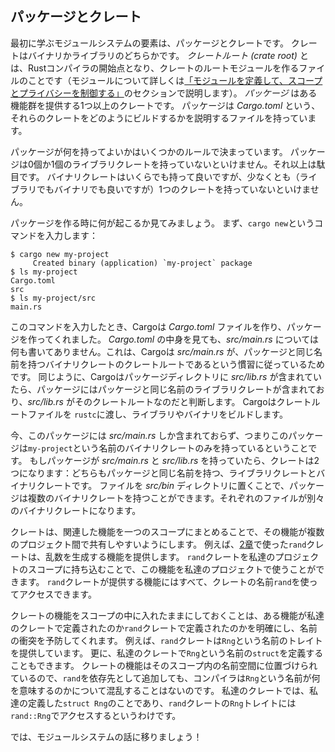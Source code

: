 <!--
## Packages and Crates
-->
## パッケージとクレート

<!--
The first parts of the module system we’ll cover are packages and crates. A
crate is a binary or library. The *crate root* is a source file that the Rust
compiler starts from and makes up the root module of your crate (we’ll explain
modules in depth in the [“Defining Modules to Control Scope and
Privacy”][modules] section). A *package* is one or more crates
that provide a set of functionality. A package contains a *Cargo.toml* file
that describes how to build those crates.
-->
最初に学ぶモジュールシステムの要素は、パッケージとクレートです。
クレートはバイナリかライブラリのどちらかです。
*クレートルート (crate root)* とは、Rustコンパイラの開始点となり、クレートのルートモジュールを作るファイルのことです（モジュールについて詳しくは[「モジュールを定義して、スコープとプライバシーを制御する」][modules]<!-- ignore -->のセクションで説明します）。
*パッケージ* はある機能群を提供する1つ以上のクレートです。
パッケージは *Cargo.toml* という、それらのクレートをどのようにビルドするかを説明するファイルを持っています。

<!--
Several rules determine what a package can contain. A package *must* contain
zero or one library crates, and no more. It can contain as many binary crates
as you’d like, but it must contain at least one crate (either library or
binary).
-->
パッケージが何を持ってよいかはいくつかのルールで決まっています。
パッケージは0個か1個のライブラリクレートを持っていないといけません。それ以上は駄目です。
バイナリクレートはいくらでも持って良いですが、少なくとも（ライブラリでもバイナリでも良いですが）1つのクレートを持っていないといけません。

<!--
Let’s walk through what happens when we create a package. First, we enter the
command `cargo new`:
-->
パッケージを作る時に何が起こるか見てみましょう。
まず、`cargo new`というコマンドを入力します：

```console
$ cargo new my-project
     Created binary (application) `my-project` package
$ ls my-project
Cargo.toml
src
$ ls my-project/src
main.rs
```

<!--
When we entered the command, Cargo created a *Cargo.toml* file, giving us a
package. Looking at the contents of *Cargo.toml*, there’s no mention of
*src/main.rs* because Cargo follows a convention that *src/main.rs* is the
crate root of a binary crate with the same name as the package. Likewise, Cargo
knows that if the package directory contains *src/lib.rs*, the package contains
a library crate with the same name as the package, and *src/lib.rs* is its
crate root. Cargo passes the crate root files to `rustc` to build the library
or binary.
-->
このコマンドを入力したとき、Cargoは *Cargo.toml* ファイルを作り、パッケージを作ってくれました。
*Cargo.toml* の中身を見ても、*src/main.rs* については何も書いてありません。これは、Cargoは *src/main.rs* が、パッケージと同じ名前を持つバイナリクレートのクレートルートであるという慣習に従っているためです。
同じように、Cargoはパッケージディレクトリに *src/lib.rs* が含まれていたら、パッケージにはパッケージと同じ名前のライブラリクレートが含まれており、*src/lib.rs* がそのクレートルートなのだと判断します。
Cargoはクレートルートファイルを `rustc`に渡し、ライブラリやバイナリをビルドします。

<!--
Here, we have a package that only contains *src/main.rs*, meaning it only
contains a binary crate named `my-project`. If a package contains *src/main.rs*
and *src/lib.rs*, it has two crates: a library and a binary, both with the same
name as the package. A package can have multiple binary crates by placing files
in the *src/bin* directory: each file will be a separate binary crate.
-->
今、このパッケージには *src/main.rs* しか含まれておらず、つまりこのパッケージは`my-project`という名前のバイナリクレートのみを持っているということです。
もしパッケージが *src/main.rs* と *src/lib.rs* を持っていたら、クレートは2つになります：どちらもパッケージと同じ名前を持つ、ライブラリクレートとバイナリクレートです。
ファイルを *src/bin* ディレクトリに置くことで、パッケージは複数のバイナリクレートを持つことができます。それぞれのファイルが別々のバイナリクレートになります。


<!--
A crate will group related functionality together in a scope so the
functionality is easy to share between multiple projects. For example, the
`rand` crate we used in [Chapter 2][rand] provides functionality
that generates random numbers. We can use that functionality in our own
projects by bringing the `rand` crate into our project’s scope. All the
functionality provided by the `rand` crate is accessible through the crate’s
name, `rand`.
-->
クレートは、関連した機能を一つのスコープにまとめることで、その機能が複数のプロジェクト間で共有しやすいようにします。
例えば、[2章][rand]で使った`rand`クレートは、乱数を生成する機能を提供します。
`rand`クレートを私達のプロジェクトのスコープに持ち込むことで、この機能を私達のプロジェクトで使うことができます。
`rand`クレートが提供する機能にはすべて、クレートの名前`rand`を使ってアクセスできます。

<!--
Keeping a crate’s functionality in its own scope clarifies whether particular
functionality is defined in our crate or the `rand` crate and prevents
potential conflicts. For example, the `rand` crate provides a trait named
`Rng`. We can also define a `struct` named `Rng` in our own crate. Because a
crate’s functionality is namespaced in its own scope, when we add `rand` as a
dependency, the compiler isn’t confused about what the name `Rng` refers to. In
our crate, it refers to the `struct Rng` that we defined. We would access the
`Rng` trait from the `rand` crate as `rand::Rng`.
-->
クレートの機能をスコープの中に入れたままにしておくことは、ある機能が私達のクレートで定義されたのか`rand`クレートで定義されたのかを明確にし、名前の衝突を予防してくれます。
例えば、`rand`クレートは`Rng`という名前のトレイトを提供しています。
更に、私達のクレートで`Rng`という名前の`struct`を定義することもできます。
クレートの機能はそのスコープ内の名前空間に位置づけられているので、`rand`を依存先として追加しても、コンパイラは`Rng`という名前が何を意味するのかについて混乱することはないのです。
私達のクレートでは、私達の定義した`struct Rng`のことであり、`rand`クレートの`Rng`トレイトには`rand::Rng`でアクセスするというわけです。

<!--
Let’s move on and talk about the module system!
-->
では、モジュールシステムの話に移りましょう！

[modules]: ch07-02-defining-modules-to-control-scope-and-privacy.html
[rand]: ch02-00-guessing-game-tutorial.html#generating-a-random-number
